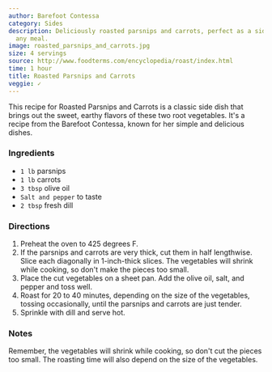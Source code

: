 ```yaml
---
author: Barefoot Contessa
category: Sides
description: Deliciously roasted parsnips and carrots, perfect as a side dish for
  any meal.
image: roasted_parsnips_and_carrots.jpg
size: 4 servings
source: http://www.foodterms.com/encyclopedia/roast/index.html
time: 1 hour
title: Roasted Parsnips and Carrots
veggie: ✓
---
```

This recipe for Roasted Parsnips and Carrots is a classic side dish that brings out the sweet, earthy flavors of these two root vegetables. It's a recipe from the Barefoot Contessa, known for her simple and delicious dishes.

### Ingredients

* `1 lb` parsnips
* `1 lb` carrots
* `3 tbsp` olive oil
* `Salt and pepper` to taste
* `2 tbsp` fresh dill

### Directions

1. Preheat the oven to 425 degrees F.
2. If the parsnips and carrots are very thick, cut them in half lengthwise. Slice each diagonally in 1-inch-thick slices. The vegetables will shrink while cooking, so don't make the pieces too small.
3. Place the cut vegetables on a sheet pan. Add the olive oil, salt, and pepper and toss well.
4. Roast for 20 to 40 minutes, depending on the size of the vegetables, tossing occasionally, until the parsnips and carrots are just tender.
5. Sprinkle with dill and serve hot.

### Notes

Remember, the vegetables will shrink while cooking, so don't cut the pieces too small. The roasting time will also depend on the size of the vegetables.